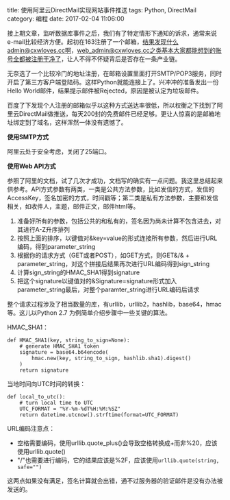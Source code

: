 title: 使用阿里云DirectMail实现网站事件推送
tags: Python, DirectMail
category: 编程
date: 2017-02-04 11:06:00

接上期文章，监听数据库事件之后，我们有了特定情形下通知的诉求，通常来说e-mail比较经济方便。起初在163注册了一个邮箱，结果发现什么admin@cxwloves.cc啊，web_admin@cxwloves.cc之类基本大家都能想到的账号全都被注册干净了，让人不得不怀疑背后是否存在一条产业链。

无奈选了一个比较冷门的地址注册，在邮箱设置里面打开SMTP/POP3服务，同时开启了第三方客户端登陆码。这样Python就能连接上了。兴冲冲的准备发出一份Hello World邮件，结果提示邮件被Rejected，原因是被认定为垃圾邮件。

百度了下发现个人注册的邮箱似乎以这种方式送达率很低，所以权衡之下找到了阿里云DirectMail做推送，每天200封的免费邮件已经足够。更让人惊喜的是邮箱地址绑定到了域名，这样浑然一体没有遗憾了。

**使用SMTP方式**

阿里云处于安全考虑，关闭了25端口。

**使用Web API方式**

参照了阿里的文档，试了几次才成功，文档写的确实有一点问题。我这里总结起来供参考。API方式参数有两类，一类是公共方法参数，比如发信的方式，发信的AccessKey，签名加密的方式，时间戳等；第二类是私有方法参数，主要和发信相关，如收件人，主题，邮件正文，邮件html等。

1. 准备好所有的参数，包括公共的和私有的，签名因为尚未计算不包含进去，对其进行A-Z升序排列
2. 按照上面的排序，以键值对&key=value的形式连接所有参数，然后进行URL编码，得到parameter_string
3. 根据你的请求方式（GET或者POST），如GET方式，则GET&/& + parameter_string，对这个拼接后结果再次进行URL编码得到sign_string
4. 计算sign_string的HMAC_SHA1得到signature
5. 把这个signature以键值对的&Signature=signature形式加入parameter_string最后，对整个paramter_string进行URL编码后请求

整个请求过程涉及了相当数量的库，有urllib，urllib2，hashlib，base64，hmac等。这儿以Python 2.7 为例简单介绍步骤中一些关键的算法。

HMAC_SHA1：

```
def HMAC_SHA1(key, string_to_sign=None):
    # generate HMAC_SHA1 token
    signature = base64.b64encode(
        hmac.new(key, string_to_sign, hashlib.sha1).digest()
    )
    return signature
```

当地时间向UTC时间的转换：

```
def local_to_utc():
    # turn local time to UTC
    UTC_FORMAT = "%Y-%m-%dT%H:%M:%SZ"
    return datetime.utcnow().strftime(format=UTC_FORMAT)
```

URL编码注意点：

- 空格需要编码，使用urllib.quote_plus()会导致空格转换成+而非%20，应该使用urllib.quote()
- "/"也需要进行编码，它的结果应该是%2F，应该使用`urllib.quote(string, safe="")`

这两点如果没有满足，签名计算就会出错，通不过服务器的验证邮件是没有办法被发送的。